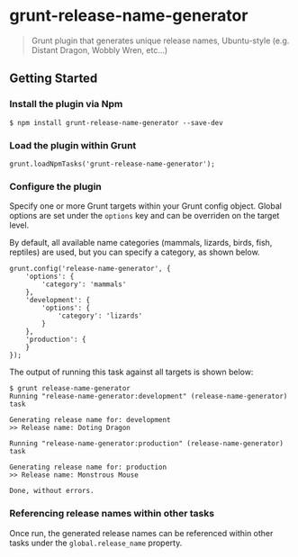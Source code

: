 grunt-release-name-generator
============================

> Grunt plugin that generates unique release names, Ubuntu-style (e.g. Distant Dragon, Wobbly Wren, etc...)

## Getting Started

### Install the plugin via Npm

```
$ npm install grunt-release-name-generator --save-dev
```

### Load the plugin within Grunt

```
grunt.loadNpmTasks('grunt-release-name-generator');
```

### Configure the plugin

Specify one or more Grunt targets within your Grunt config object. Global options are set under the `options` key and can be overriden on the target level.

By default, all available name categories (mammals, lizards, birds, fish, reptiles) are used, but you can specify a category, as shown below.

```
grunt.config('release-name-generator', {
    'options': {
        'category': 'mammals'
    },
    'development': {
        'options': {
            'category': 'lizards'
        }
    },
    'production': {
    }
});
```

The output of running this task against all targets is shown below:

```
$ grunt release-name-generator
Running "release-name-generator:development" (release-name-generator) task

Generating release name for: development
>> Release name: Doting Dragon

Running "release-name-generator:production" (release-name-generator) task

Generating release name for: production
>> Release name: Monstrous Mouse

Done, without errors.
```

### Referencing release names within other tasks

Once run, the generated release names can be referenced within other tasks under the `global.release_name` property.
